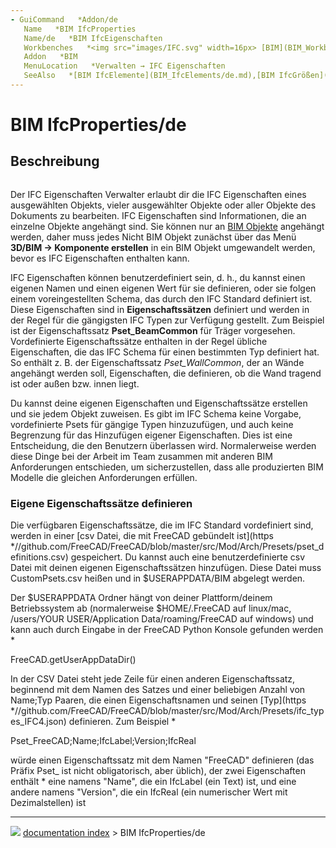 ```yaml
---
- GuiCommand   *Addon/de
   Name   *BIM IfcProperties
   Name/de   *BIM IfcEigenschaften
   Workbenches   *<img src="images/IFC.svg" width=16px> [BIM](BIM_Workbench/de.md)
   Addon   *BIM
   MenuLocation   *Verwalten → IFC Eigenschaften
   SeeAlso   *[BIM IfcElemente](BIM_IfcElements/de.md),[BIM IfcGrößen](BIM_IfcQuantities/de.md)
---
```


# BIM IfcProperties/de

## Beschreibung

<img alt="" src=images/BIM_ifcproperties_screenshot.png  style="width   *1024px;">

Der IFC Eigenschaften Verwalter erlaubt dir die IFC Eigenschaften eines ausgewählten Objekts, vieler ausgewählter Objekte oder aller Objekte des Dokuments zu bearbeiten. IFC Eigenschaften sind Informationen, die an einzelne Objekte angehängt sind. Sie können nur an [BIM Objekte](BIM_Workbench/de.md) angehängt werden, daher muss jedes Nicht BIM Objekt zunächst über das Menü **3D/BIM -\> Komponente erstellen** in ein BIM Objekt umgewandelt werden, bevor es IFC Eigenschaften enthalten kann.

IFC Eigenschaften können benutzerdefiniert sein, d. h., du kannst einen eigenen Namen und einen eigenen Wert für sie definieren, oder sie folgen einem voreingestellten Schema, das durch den IFC Standard definiert ist. Diese Eigenschaften sind in **Eigenschaftssätzen** definiert und werden in der Regel für die gängigsten IFC Typen zur Verfügung gestellt. Zum Beispiel ist der Eigenschaftssatz **Pset\_BeamCommon** für Träger vorgesehen. Vordefinierte Eigenschaftssätze enthalten in der Regel übliche Eigenschaften, die das IFC Schema für einen bestimmten Typ definiert hat. So enthält z. B. der Eigenschaftssatz *Pset\_WallCommon*, der an Wände angehängt werden soll, Eigenschaften, die definieren, ob die Wand tragend ist oder außen bzw. innen liegt.

Du kannst deine eigenen Eigenschaften und Eigenschaftssätze erstellen und sie jedem Objekt zuweisen. Es gibt im IFC Schema keine Vorgabe, vordefinierte Psets für gängige Typen hinzuzufügen, und auch keine Begrenzung für das Hinzufügen eigener Eigenschaften. Dies ist eine Entscheidung, die den Benutzern überlassen wird. Normalerweise werden diese Dinge bei der Arbeit im Team zusammen mit anderen BIM Anforderungen entschieden, um sicherzustellen, dass alle produzierten BIM Modelle die gleichen Anforderungen erfüllen.

### Eigene Eigenschaftssätze definieren 

Die verfügbaren Eigenschaftssätze, die im IFC Standard vordefiniert sind, werden in einer [csv Datei, die mit FreeCAD gebündelt ist](https   *//github.com/FreeCAD/FreeCAD/blob/master/src/Mod/Arch/Presets/pset_definitions.csv) gespeichert. Du kannst auch eine benutzerdefinierte csv Datei mit deinen eigenen Eigenschaftssätzen hinzufügen. Diese Datei muss CustomPsets.csv heißen und in \$USERAPPDATA/BIM abgelegt werden.

Der \$USERAPPDATA Ordner hängt von deiner Plattform/deinem Betriebssystem ab (normalerweise \$HOME/.FreeCAD auf linux/mac, /users/YOUR USER/Application Data/roaming/FreeCAD auf windows) und kann auch durch Eingabe in der FreeCAD Python Konsole gefunden werden   *

FreeCAD.getUserAppDataDir()

In der CSV Datei steht jede Zeile für einen anderen Eigenschaftssatz, beginnend mit dem Namen des Satzes und einer beliebigen Anzahl von Name;Typ Paaren, die einen Eigenschaftsnamen und seinen [Typ](https   *//github.com/FreeCAD/FreeCAD/blob/master/src/Mod/Arch/Presets/ifc_types_IFC4.json) definieren. Zum Beispiel   *

Pset_FreeCAD;Name;IfcLabel;Version;IfcReal

würde einen Eigenschaftssatz mit dem Namen \"FreeCAD\" definieren (das Präfix Pset\_ ist nicht obligatorisch, aber üblich), der zwei Eigenschaften enthält   * eine namens \"Name\", die ein IfcLabel (ein Text) ist, und eine andere namens \"Version\", die ein IfcReal (ein numerischer Wert mit Dezimalstellen) ist



---
![](images/Right_arrow.png) [documentation index](../README.md) > BIM IfcProperties/de
